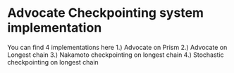 # Advocate Checkpointing system implementation
You can find 4 implementations here
1.) Advocate on Prism
2.) Advocate on Longest chain
3.) Nakamoto checkpointing on longest chain
4.) Stochastic checkpointing on longest chain
